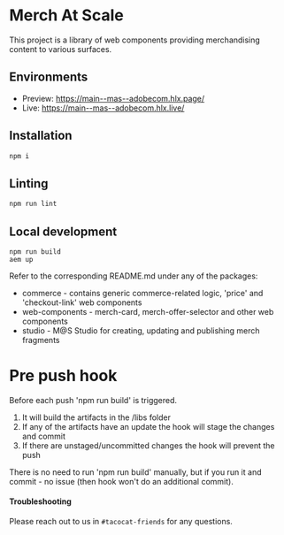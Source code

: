 # Merch At Scale
This project is a library of web components providing merchandising content to various surfaces.

## Environments
- Preview: https://main--mas--adobecom.hlx.page/
- Live: https://main--mas--adobecom.hlx.live/

## Installation

```sh
npm i
```

## Linting

```sh
npm run lint
```

## Local development
```
npm run build
aem up
```

Refer to the corresponding README.md under any of the packages:
* commerce - contains generic commerce-related logic, 'price' and 'checkout-link' web components
* web-components - merch-card, merch-offer-selector and other web components
* studio - M@S Studio for creating, updating and publishing merch fragments

# Pre push hook
Before each push 'npm run build' is triggered.
1. It will build the artifacts in the /libs folder
2. If any of the artifacts have an update the hook will stage the changes and commit
3. If there are unstaged/uncommitted changes the hook will prevent the push

There is no need to run 'npm run build' manually, but if you run it and commit - no issue (then hook won't do an additional commit).


#### Troubleshooting
Please reach out to us in `#tacocat-friends` for any questions.